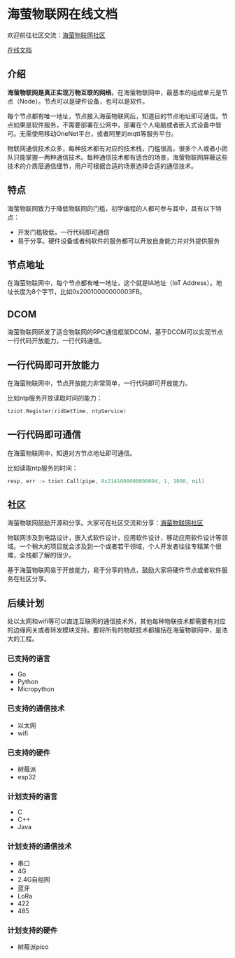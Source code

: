 # 海萤物联网在线文档

欢迎前往社区交流：[海萤物联网社区](http://www.ztziot.com)

[在线文档](http://jdhxyy.github.io.tziot)

## 介绍
**海萤物联网是真正实现万物互联的网络**。在海萤物联网中，最基本的组成单元是节点（Node）。节点可以是硬件设备，也可以是软件。

每个节点都有唯一地址，节点接入海萤物联网后，知道目的节点地址即可通信。节点如果是软件服务，不需要部署在公网中，部署在个人电脑或者嵌入式设备中皆可。无需使用移动OneNet平台，或者阿里的mqtt等服务平台。

物联网通信技术众多，每种技术都有对应的技术栈，门槛很高，很多个人或者小团队只能掌握一两种通信技术。每种通信技术都有适合的场景，海萤物联网屏蔽这些技术的介质层通信细节，用户可根据合适的场景选择合适的通信技术。

## 特点
海萤物联网致力于降低物联网的门槛，初学编程的人都可参与其中，具有以下特点：

- 开发门槛极低，一行代码即可通信
- 易于分享。硬件设备或者纯软件的服务都可以开放自身能力并对外提供服务

## 节点地址
在海萤物联网中，每个节点都有唯一地址，这个就是IA地址（IoT Address）。地址长度为8个字节，比如0x20010000000003FB。

## DCOM
海萤物联网研发了适合物联网的RPC通信框架DCOM，基于DCOM可以实现节点一行代码开放能力，一行代码通信。

## 一行代码即可开放能力
在海萤物联网中，节点开放能力非常简单，一行代码即可开放能力。

比如ntp服务开放读取时间的能力：
```go
tziot.Register(ridGetTime, ntpService)
```

## 一行代码即可通信
在海萤物联网中，知道对方节点地址即可通信。

比如读取ntp服务的时间：
```go
resp, err := tziot.Call(pipe, 0x2141000000000004, 1, 1000, nil)
```

## 社区
海萤物联网鼓励开源和分享。大家可在社区交流和分享：[海萤物联网社区](http://www.ztziot.com)

物联网涉及到电路设计，嵌入式软件设计，应用软件设计，移动应用软件设计等领域。一个稍大的项目就会涉及到一个或者若干领域，个人开发者往往专精某个很难，全栈都了解的很少。

基于海萤物联网易于开放能力，易于分享的特点，鼓励大家将硬件节点或者软件服务在社区分享。

## 后续计划
处以太网和wifi等可以直连互联网的通信技术外，其他每种物联技术都需要有对应的边缘网关或者转发模块支持。要将所有的物联技术都攘括在海萤物联网中，是浩大的工程。

### 已支持的语言
- Go
- Python
- Micropython

### 已支持的通信技术
- 以太网
- wifi

### 已支持的硬件
- 树莓派
- esp32

### 计划支持的语言
- C
- C++
- Java

### 计划支持的通信技术
- 串口
- 4G
- 2.4G自组网
- 蓝牙
- LoRa
- 422
- 485

### 计划支持的硬件
- 树莓派pico
